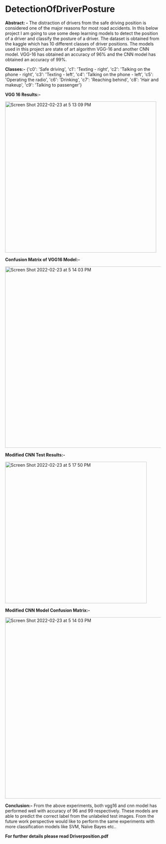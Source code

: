 # DetectionOfDriverPosture

**Abstract: -**
The distraction of drivers from the safe driving position is considered one of the major reasons for most road accidents. In this below project I am going to use some deep learning models to detect the position of a driver and classify the posture of a driver. The dataset is obtained from the kaggle which has 10 different classes of driver positions. The models used in this project are state of art algorithm VGG-16 and another CNN model. VGG-16 has obtained an accuracy of 96% and the CNN model has obtained an accuracy of 99%.


**Classes:-**
                {'c0': 'Safe driving', 
                'c1': 'Texting - right', 
                'c2': 'Talking on the phone - right', 
                'c3': 'Texting - left', 
                'c4': 'Talking on the phone - left', 
                'c5': 'Operating the radio', 
                'c6': 'Drinking', 
                'c7': 'Reaching behind', 
                'c8': 'Hair and makeup', 
                'c9': 'Talking to passenger'}


**VGG 16 Results:-**

<img width="489" alt="Screen Shot 2022-02-23 at 5 13 09 PM" src="https://user-images.githubusercontent.com/58058791/155418282-89111ca0-248f-4501-894a-32ec8e4b8aa0.png">

**Confusion Matrix of VGG16 Model:-**

<img width="587" alt="Screen Shot 2022-02-23 at 5 14 03 PM" src="https://user-images.githubusercontent.com/58058791/155418317-55864a43-24f1-4824-a9fa-bf097ec4ab2a.png">

**Modified CNN Test Results:-**

<img width="458" alt="Screen Shot 2022-02-23 at 5 17 50 PM" src="https://user-images.githubusercontent.com/58058791/155418777-33a86828-55ec-495f-8819-a3a78ace278f.png">


**Modified CNN Model Confusion Matrix:-**

<img width="587" alt="Screen Shot 2022-02-23 at 5 14 03 PM" src="https://user-images.githubusercontent.com/58058791/155418816-222a00a2-1a51-4aac-8676-d80ad65283f7.png">




**Conclusion:-**
From the above experiments, both vgg16 and cnn model has performed well with accuracy of 96 and 99 respectively. These models are able to predict the correct label from the unlabeled test images. From the future work perspective would like to perform the same experiments with more classification models like SVM, Naïve Bayes etc..


**For further details please read Driverposition.pdf**

